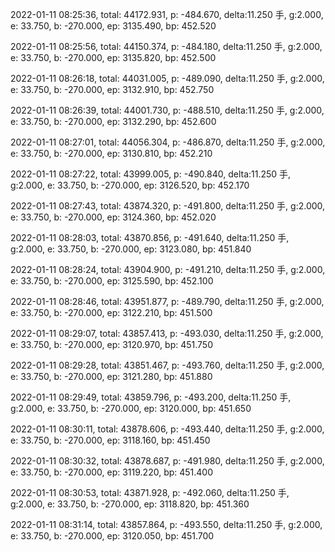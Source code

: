 2022-01-11 08:25:36, total: 44172.931, p: -484.670, delta:11.250 手, g:2.000, e: 33.750, b: -270.000, ep: 3135.490, bp: 452.520

2022-01-11 08:25:56, total: 44150.374, p: -484.180, delta:11.250 手, g:2.000, e: 33.750, b: -270.000, ep: 3135.820, bp: 452.500

2022-01-11 08:26:18, total: 44031.005, p: -489.090, delta:11.250 手, g:2.000, e: 33.750, b: -270.000, ep: 3132.910, bp: 452.750

2022-01-11 08:26:39, total: 44001.730, p: -488.510, delta:11.250 手, g:2.000, e: 33.750, b: -270.000, ep: 3132.290, bp: 452.600

2022-01-11 08:27:01, total: 44056.304, p: -486.870, delta:11.250 手, g:2.000, e: 33.750, b: -270.000, ep: 3130.810, bp: 452.210

2022-01-11 08:27:22, total: 43999.005, p: -490.840, delta:11.250 手, g:2.000, e: 33.750, b: -270.000, ep: 3126.520, bp: 452.170

2022-01-11 08:27:43, total: 43874.320, p: -491.800, delta:11.250 手, g:2.000, e: 33.750, b: -270.000, ep: 3124.360, bp: 452.020

2022-01-11 08:28:03, total: 43870.856, p: -491.640, delta:11.250 手, g:2.000, e: 33.750, b: -270.000, ep: 3123.080, bp: 451.840

2022-01-11 08:28:24, total: 43904.900, p: -491.210, delta:11.250 手, g:2.000, e: 33.750, b: -270.000, ep: 3125.590, bp: 452.100

2022-01-11 08:28:46, total: 43951.877, p: -489.790, delta:11.250 手, g:2.000, e: 33.750, b: -270.000, ep: 3122.210, bp: 451.500

2022-01-11 08:29:07, total: 43857.413, p: -493.030, delta:11.250 手, g:2.000, e: 33.750, b: -270.000, ep: 3120.970, bp: 451.750

2022-01-11 08:29:28, total: 43851.467, p: -493.760, delta:11.250 手, g:2.000, e: 33.750, b: -270.000, ep: 3121.280, bp: 451.880

2022-01-11 08:29:49, total: 43859.796, p: -493.200, delta:11.250 手, g:2.000, e: 33.750, b: -270.000, ep: 3120.000, bp: 451.650

2022-01-11 08:30:11, total: 43878.606, p: -493.440, delta:11.250 手, g:2.000, e: 33.750, b: -270.000, ep: 3118.160, bp: 451.450

2022-01-11 08:30:32, total: 43878.687, p: -491.980, delta:11.250 手, g:2.000, e: 33.750, b: -270.000, ep: 3119.220, bp: 451.400

2022-01-11 08:30:53, total: 43871.928, p: -492.060, delta:11.250 手, g:2.000, e: 33.750, b: -270.000, ep: 3118.820, bp: 451.360

2022-01-11 08:31:14, total: 43857.864, p: -493.550, delta:11.250 手, g:2.000, e: 33.750, b: -270.000, ep: 3120.050, bp: 451.700